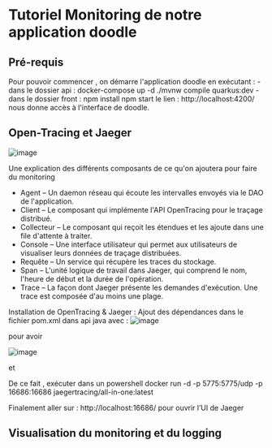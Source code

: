 # Tutoriel Monitoring de notre application doodle

## Pré-requis
Pour pouvoir commencer , on démarre l'application doodle en exécutant :
-dans le dossier api : docker-compose up -d
	                     ./mvnw compile quarkus:dev
-dans le dossier front : npm install
	                       npm start 
 le lien : http://localhost:4200/ nous donne accès à l'interface de doodle.
 
## Open-Tracing et Jaeger

![image](https://user-images.githubusercontent.com/57901216/143829912-ed348025-33a3-4936-9dd6-44eb8e1956da.png)

Une explication des différents composants de ce qu'on ajoutera pour faire du monitoring
* Agent – Un daemon réseau qui écoute les intervalles envoyés via le DAO de l'application.
* Client – Le composant qui implémente l'API OpenTracing pour le traçage distribué.
* Collecteur – Le composant qui reçoit les étendues et les ajoute dans une file d'attente à traiter.
* Console – Une interface utilisateur qui permet aux utilisateurs de visualiser leurs données de traçage distribuées.
* Requête – Un service qui récupère les traces du stockage.
* Span – L'unité logique de travail dans Jaeger, qui comprend le nom, l'heure de début et la durée de l'opération.
* Trace – La façon dont Jaeger présente les demandes d'exécution. Une trace est composée d'au moins une plage.


Installation de OpenTracing & Jaeger :
Ajout des dépendances dans le fichier pom.xml dans api java avec :
![image](https://user-images.githubusercontent.com/57901216/143852893-f7547914-a084-4f38-942c-5aa9a45daf97.png) 

pour avoir

![image](https://user-images.githubusercontent.com/57901216/143853629-1008448d-fff4-4b3d-ac25-d4bdac79a390.png)


et




De ce fait , exécuter dans un powershell
docker run -d -p 5775:5775/udp -p 16686:16686 jaegertracing/all-in-one:latest 

Finalement aller sur : http://localhost:16686/ 
pour ouvrir l’UI de Jaeger

## Visualisation du monitoring et du logging

